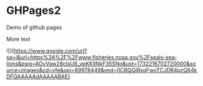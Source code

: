 # GHPages2
Demo of github pages

More text

![]{https://www.google.com/url?sa=i&url=https%3A%2F%2Fwww.fisheries.noaa.gov%2Fseals-sea-lions&psig=AOvVaw28clsU8_vpKKIINkF35SNo&ust=1732216702720000&source=images&cd=vfe&opi=89978449&ved=0CBQQjRxqFwoTCJDR4pzQ64kDFQAAAAAdAAAAABAE}
